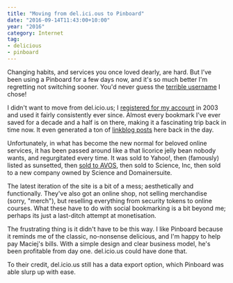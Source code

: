 ```yaml
---
title: "Moving from del.ici.ous to Pinboard"
date: "2016-09-14T11:43:00+10:00"
year: "2016"
category: Internet
tag:
- delicious
- pinboard
---
```

Changing habits, and services you once loved dearly, are hard. But I’ve been using a Pinboard for a few days now, and it's so much better I'm regretting not switching sooner. You'd never guess the [terrible username] I chose!

I didn't want to move from del.icio.us; I [registered for my account] in 2003 and used it fairly consistently ever since. Almost every bookmark I’ve ever saved for a decade and a half is on there, making it a fascinating trip back in time now. It even generated a ton of [linkblog posts] here back in the day.

Unfortunately, in what has become the new normal for beloved online services, it has been passed around like a that licorice jelly bean nobody wants, and regurgitated every time. It was sold to Yahoo!, then (famously) listed as sunsetted, then [sold to AVOS], then sold to Science, Inc, then sold to a new company owned by Science and Domainersuite.

The latest iteration of the site is a bit of a mess; aesthetically and functionally. They've also got an online shop, not selling merchandise (sorry, "merch"), but reselling everything from security tokens to online courses. What these have to do with social bookmarking is a bit beyond me; perhaps its just a last-ditch attempt at monetisation. 

The frustrating thing is it didn't have to be this way. I like Pinboard because it reminds me of the classic, no-nonsense delicious, and I'm happy to help pay Maciej's bills. With a simple design and clear business model, he's been profitable from day one. del.icio.us could have done that.

To their credit, del.icio.us still has a data export option, which Pinboard was able slurp up with ease.

[registered for my account]: https://del.icio.us/rubenerd/
[linkblog posts]: https://rubenerd.com/tag/delicious/
[sold to AVOS]: https://rubenerd.com/avos-del-icio-us-ness/
[terrible username]: https://pinboard.in/u:rubenerd/


